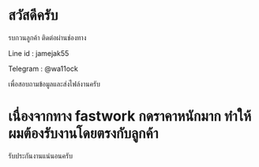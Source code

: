 
# สวัสดีครับ

รบกวนลูกค้า ติดต่อผ่านช่องทาง

Line id : jamejak55

Telegram : @wa11ock

เพื่อสอบถามข้อมูลและส่งไฟล์งานครับ

# เนื่องจากทาง fastwork กดราคาหนักมาก ทำให้ผมต้องรับงานโดยตรงกับลูกค้า
รับประกันงานแน่นอนครับ

